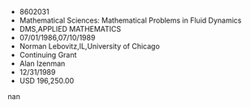 
* 8602031
* Mathematical Sciences: Mathematical Problems in Fluid Dynamics
* DMS,APPLIED MATHEMATICS
* 07/01/1986,07/10/1989
* Norman Lebovitz,IL,University of Chicago
* Continuing Grant
* Alan Izenman
* 12/31/1989
* USD 196,250.00

nan
